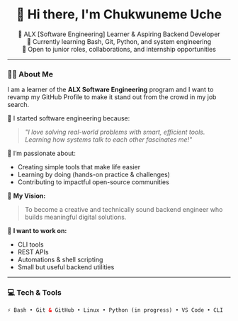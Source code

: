 <h1 align="center">👋 Hi there, I'm Chukwuneme Uche </h1>
<p align="center">
  🚀 ALX [Software Engineering] Learner & Aspiring Backend Developer<br>
  🌱 Currently learning Bash, Git, Python, and system engineering<br>
  💼 Open to junior roles, collaborations, and internship opportunities
</p>

---

### 👨‍💻 About Me

I am a learner of the **ALX Software Engineering** program and I want to revamp my GitHub Profile to make it stand out from the crowd in my job search.

🌟 I started software engineering because:  
> *"I love solving real-world problems with smart, efficient tools. Learning how systems talk to each other fascinates me!"*

🧠 I’m passionate about:  
- Creating simple tools that make life easier  
- Learning by doing (hands-on practice & challenges)  
- Contributing to impactful open-source communities

🎯 **My Vision:**  
> To become a creative and technically sound backend engineer who builds meaningful digital solutions.

🔧 **I want to work on:**  
- CLI tools  
- REST APIs  
- Automations & shell scripting  
- Small but useful backend utilities

---

### 💻 Tech & Tools

```html
⚡ Bash • Git & GitHub • Linux • Python (in progress) • VS Code • CLI
